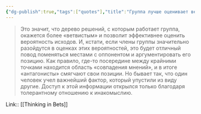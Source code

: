 ```yaml
---
{"dg-publish":true,"tags":["quotes"],"title":"Группа лучше оценивает вероятности исходов","date":"2022-06-13T18:05:33+03:00","modified_at":"2022-06-19T09:32:42+03:00","permalink":"/quotes/202206131805/","dgHomeLink":false,"dgPassFrontmatter":true}
---
```



> Это значит, что дерево решений, с которым работает группа, окажется более «ветвистым» и позволит эффективнее оценить вероятность исходов. И, кстати, если члены группы значительно разойдутся в оценках этих вероятностей, это будет отличный повод поменяться местами с оппонентом и аргументировать его позицию. Как правило, где-то посередине между крайними точками находится область «совпадения мнений», и в итоге «антагонисты» смягчают свои позиции. Но бывает так, что один человек учел важнейший фактор, который упустили из виду другие. Доступ к этой информации открылся только благодаря толерантному отношению к инакомыслию.

Link:: [[Thinking in Bets]]
